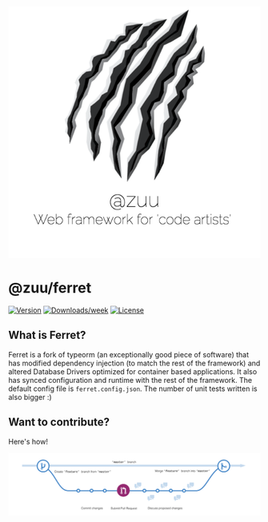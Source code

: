 <div align="center">
  <a href="http://zuu.thevexis.me/">
    <img src="https://github.com/IAmTheVex/zuu/raw/master/assets/big_title.png">
  </a>
</div>

# @zuu/ferret

[![Version](https://img.shields.io/npm/v/@zuu/ferret.svg)](https://npmjs.org/package/@zuu/ferret)
[![Downloads/week](https://img.shields.io/npm/dw/@zuu/ferret.svg)](https://npmjs.org/package/@zuu/ferret)
[![License](https://img.shields.io/npm/l/@zuu/ferret.svg)](https://github.com/IAmTheVex/zuu/blob/master/package.json)

## What is Ferret?
Ferret is a fork of typeorm (an exceptionally good piece of software) that has modified dependency injection (to match the rest of the framework) and altered Database Drivers optimized for container based applications. It also has synced configuration and runtime with the rest of the framework. The default config file is `ferret.config.json`. The number of unit tests written is also bigger :)

## Want to contribute?
Here's how!
<div align="center">
  <a href="https://github.com/IAmTheVex/zuu/blob/master/CONTRIBUTING.md">
    <img src="https://github.com/IAmTheVex/zuu/raw/master/assets/branching.png">
  </a>
</div>